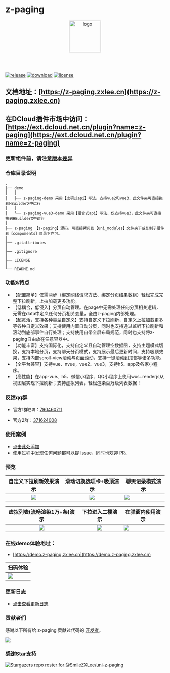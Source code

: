 # z-paging

<p align="center">
    <img alt="logo" src="https://z-paging.zxlee.cn/img/title-logo.png" height="100" style="margin-bottom: 50px;">
</p>

[![release](https://img.shields.io/github/v/release/SmileZXLee/uni-z-paging?style=flat)](https://github.com/SmileZXLee/uni-z-paging/releases)
[![download](https://img.shields.io/npm/dt/z-paging?style=flat)](https://www.npmjs.com/package/z-paging)
[![license](https://img.shields.io/github/license/SmileZXLee/uni-z-paging?style=flat)](https://en.wikipedia.org/wiki/MIT_License)

## 文档地址：[https://z-paging.zxlee.cn](https://z-paging.zxlee.cn) 

## 在DCloud插件市场中访问：[https://ext.dcloud.net.cn/plugin?name=z-paging](https://ext.dcloud.net.cn/plugin?name=z-paging)

### 更新组件前，请注意[版本差异](https://z-paging.zxlee.cn/start/upgrade-guide.html)

### 仓库目录说明

```
.
├── demo
│   │
│   ├── z-paging-demo 采用【选项式api】写法，支持vue2和vue3，此文件夹可直接拖到HBuilderX中运行
│   │
│   └── z-paging-vue3-demo 采用【组合式api】写法，仅支持vue3，此文件夹可直接拖到HBuilderX中运行
│ 
├── z-paging 【z-paging】源码，可直接拷贝到【uni_modules】文件夹下或复制子组件到【compoments】目录下亦可。
│
├── .gitattributes
│
├── .gitignore
│
├── LICENSE
│
└── README.md
```

### 功能&特点

* 【配置简单】仅需两步（绑定网络请求方法、绑定分页结果数组）轻松完成完整下拉刷新，上拉加载更多功能。
* 【低耦合，低侵入】分页自动管理。在page中无需处理任何分页相关逻辑，无需在data中定义任何分页相关变量，全由z-paging内部处理。
* 【超灵活，支持各种类型自定义】支持自定义下拉刷新，自定义上拉加载更多等各种自定义效果；支持使用内置自动分页，同时也支持通过监听下拉刷新和滚动到底部事件自行处理；支持使用自带全屏布局规范，同时也支持将z-paging自由放在任意容器中。
* 【功能丰富】支持国际化，支持自定义且自动管理空数据图，支持主题模式切换，支持本地分页，支持聊天分页模式，支持展示最后更新时间，支持吸顶效果，支持内部scroll-view滚动与页面滚动，支持一键滚动到顶部等诸多功能。
* 【全平台兼容】支持vue、nvue，vue2、vue3，支持h5、app及各家小程序。
* 【高性能】在app-vue、h5、微信小程序、QQ小程序上使用wxs+renderjs从视图层实现下拉刷新；支持虚拟列表，轻松渲染百万级列表数据！

### 反馈qq群
* 官方1群`已满`：[790460711](https://jq.qq.com/?_wv=1027&k=vU2fKZZH)

* 官方2群：[371624008](http://qm.qq.com/cgi-bin/qm/qr?_wv=1027&k=avPmibADf2TNi4LxkIwjCE5vbfXpa-r1&authKey=dQ%2FVDAR87ONxI4b32Py%2BvmXbhnopjHN7%2FJPtdsqJdsCPFZB6zDQ17L06Uh0kITUZ&noverify=0&group_code=371624008)

### 使用案例
* [点击此处添加](https://github.com/SmileZXLee/uni-z-paging/issues/42)
* 使用过程中发现任何问题都可以提 [Issue](https://github.com/SmileZXLee/uni-z-paging/issues)，同时也欢迎 [PR](https://github.com/SmileZXLee/uni-z-paging/pulls)。

### 预览

|                    自定义下拉刷新效果演示                    |                   滑动切换选项卡+吸顶演示                    | 聊天记录模式演示                                             |
| :----------------------------------------------------------: | :----------------------------------------------------------: | ------------------------------------------------------------ |
| ![](https://z-paging.zxlee.cn/public/img/z-paging-demo5.gif) | ![](https://z-paging.zxlee.cn/public/img/z-paging-demo6.gif) | ![](https://z-paging.zxlee.cn/public/img/z-paging-demo7.gif) |

|                 虚拟列表(流畅渲染1万+条)演示                 |                       下拉进入二楼演示                       | 在弹窗内使用演示                                             |
| :----------------------------------------------------------: | :----------------------------------------------------------: | ------------------------------------------------------------ |
| ![](https://z-paging.zxlee.cn/public/img/z-paging-demo8.gif) | ![](https://z-paging.zxlee.cn/public/img/z-paging-demo9.gif) | ![](https://z-paging.zxlee.cn/public/img/z-paging-demo10.gif) |

### 在线demo体验地址：

* [https://demo.z-paging.zxlee.cn](https://demo.z-paging.zxlee.cn)

| 扫码体验                                                     |
| ------------------------------------------------------------ |
| ![](https://z-paging.zxlee.cn/public/img/code.png) |

### 更新日志
* [点击查看更新日志](https://ext.dcloud.net.cn/plugin?id=3935&update_log)

### 贡献者们

感谢以下所有给 z-paging 贡献过代码的 [开发者](https://github.com/SmileZXLee/uni-z-paging/graphs/contributors)。

<a href="https://github.com/SmileZXLee/uni-z-paging/graphs/contributors">
  <img src="https://contrib.rocks/image?repo=SmileZXLee/uni-z-paging" />
</a>

### 感谢Star支持

[![Stargazers repo roster for @SmileZXLee/uni-z-paging](https://reporoster.com/stars/SmileZXLee/uni-z-paging)](https://github.com/SmileZXLee/uni-z-paging/stargazers)

